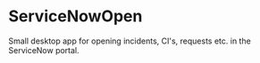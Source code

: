 # ServiceNowOpen
Small desktop app for opening incidents, CI's, requests etc. in the ServiceNow portal.
